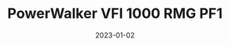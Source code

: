 ---
title: "PowerWalker VFI 1000 RMG PF1"
linkTitle: "UPS: PowerWalker VFI 1000"
date: 2023-01-02
weight: 2
description: >
  En beskrivelse av UPS-en som brukes.
---